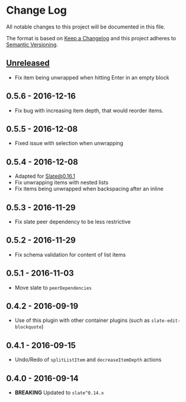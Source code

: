 # Change Log
All notable changes to this project will be documented in this file.

The format is based on [Keep a Changelog](http://keepachangelog.com/) and this project adheres to [Semantic Versioning](http://semver.org/).


## [Unreleased]

[Unreleased]: https://github.com/GitbookIO/slate-edit-list/compare/0.5.6...HEAD

- Fix item being unwrapped when hitting Enter in an empty block

## 0.5.6 - 2016-12-16

- Fix bug with increasing item depth, that would reorder items.

## 0.5.5 - 2016-12-08

- Fixed issue with selection when unwrapping

## 0.5.4 - 2016-12-08

- Adapted for Slate@0.16.1
- Fix unwrapping items with nested lists
- Fix items being unwrapped when backspacing after an inline

## 0.5.3 - 2016-11-29

- Fix slate peer dependency to be less restrictive

## 0.5.2 - 2016-11-29

- Fix schema validation for content of list items

## 0.5.1 - 2016-11-03

- Move slate to `peerDependencies`

## 0.4.2 - 2016-09-19

- Use of this plugin with other container plugins (such as `slate-edit-blockquote`)

## 0.4.1 - 2016-09-15

- Undo/Redo of `splitListItem` and `decreaseItemDepth` actions

## 0.4.0 - 2016-09-14

- **BREAKING** Updated to `slate^0.14.x`


